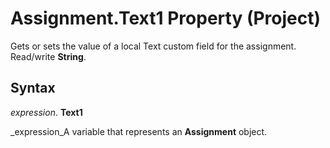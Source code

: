 
# Assignment.Text1 Property (Project)

Gets or sets the value of a local Text custom field for the assignment. Read/write  **String**.


## Syntax

 _expression_. **Text1**

 _expression_A variable that represents an  **Assignment** object.

